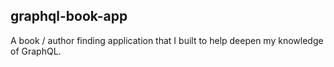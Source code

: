 ## graphql-book-app
A book / author finding application that I built to help deepen my knowledge of GraphQL. 
